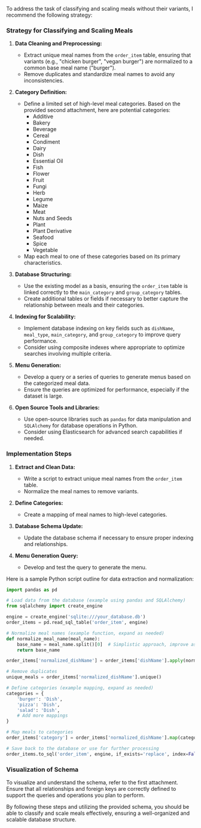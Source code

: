 To address the task of classifying and scaling meals without their variants, I recommend the following strategy:

### Strategy for Classifying and Scaling Meals

1. **Data Cleaning and Preprocessing:**
   - Extract unique meal names from the `order_item` table, ensuring that variants (e.g., "chicken burger", "vegan burger") are normalized to a common base meal name ("burger").
   - Remove duplicates and standardize meal names to avoid any inconsistencies.

2. **Category Definition:**
   - Define a limited set of high-level meal categories. Based on the provided second attachment, here are potential categories:
     - Additive
     - Bakery
     - Beverage
     - Cereal
     - Condiment
     - Dairy
     - Dish
     - Essential Oil
     - Fish
     - Flower
     - Fruit
     - Fungi
     - Herb
     - Legume
     - Maize
     - Meat
     - Nuts and Seeds
     - Plant
     - Plant Derivative
     - Seafood
     - Spice
     - Vegetable
   - Map each meal to one of these categories based on its primary characteristics.

3. **Database Structuring:**
   - Use the existing model as a basis, ensuring the `order_item` table is linked correctly to the `main_category` and `group_category` tables.
   - Create additional tables or fields if necessary to better capture the relationship between meals and their categories.

4. **Indexing for Scalability:**
   - Implement database indexing on key fields such as `dishName`, `meal_type`, `main_category`, and `group_category` to improve query performance.
   - Consider using composite indexes where appropriate to optimize searches involving multiple criteria.

5. **Menu Generation:**
   - Develop a query or a series of queries to generate menus based on the categorized meal data.
   - Ensure the queries are optimized for performance, especially if the dataset is large.

6. **Open Source Tools and Libraries:**
   - Use open-source libraries such as `pandas` for data manipulation and `SQLAlchemy` for database operations in Python.
   - Consider using Elasticsearch for advanced search capabilities if needed.

### Implementation Steps

1. **Extract and Clean Data:**
   - Write a script to extract unique meal names from the `order_item` table.
   - Normalize the meal names to remove variants.

2. **Define Categories:**
   - Create a mapping of meal names to high-level categories.

3. **Database Schema Update:**
   - Update the database schema if necessary to ensure proper indexing and relationships.

4. **Menu Generation Query:**
   - Develop and test the query to generate the menu.

Here is a sample Python script outline for data extraction and normalization:

```python
import pandas as pd

# Load data from the database (example using pandas and SQLAlchemy)
from sqlalchemy import create_engine

engine = create_engine('sqlite:///your_database.db')
order_items = pd.read_sql_table('order_item', engine)

# Normalize meal names (example function, expand as needed)
def normalize_meal_name(meal_name):
    base_name = meal_name.split()[0]  # Simplistic approach, improve as needed
    return base_name

order_items['normalized_dishName'] = order_items['dishName'].apply(normalize_meal_name)

# Remove duplicates
unique_meals = order_items['normalized_dishName'].unique()

# Define categories (example mapping, expand as needed)
categories = {
    'burger': 'Dish',
    'pizza': 'Dish',
    'salad': 'Dish',
    # Add more mappings
}

# Map meals to categories
order_items['category'] = order_items['normalized_dishName'].map(categories)

# Save back to the database or use for further processing
order_items.to_sql('order_item', engine, if_exists='replace', index=False)
```

### Visualization of Schema
To visualize and understand the schema, refer to the first attachment. Ensure that all relationships and foreign keys are correctly defined to support the queries and operations you plan to perform.

By following these steps and utilizing the provided schema, you should be able to classify and scale meals effectively, ensuring a well-organized and scalable database structure.